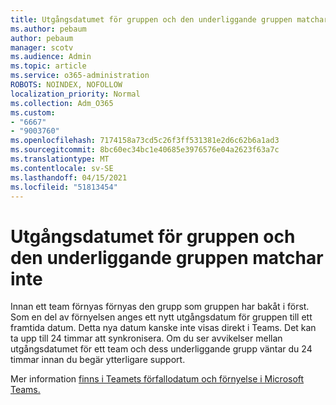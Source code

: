 ```yaml
---
title: Utgångsdatumet för gruppen och den underliggande gruppen matchar inte
ms.author: pebaum
author: pebaum
manager: scotv
ms.audience: Admin
ms.topic: article
ms.service: o365-administration
ROBOTS: NOINDEX, NOFOLLOW
localization_priority: Normal
ms.collection: Adm_O365
ms.custom:
- "6667"
- "9003760"
ms.openlocfilehash: 7174158a73cd5c26f3ff531381e2d6c62b6a1ad3
ms.sourcegitcommit: 8bc60ec34bc1e40685e3976576e04a2623f63a7c
ms.translationtype: MT
ms.contentlocale: sv-SE
ms.lasthandoff: 04/15/2021
ms.locfileid: "51813454"
---
```

# <a name="expiration-date-of-team-and-underlying-group-dont-match"></a>Utgångsdatumet för gruppen och den underliggande gruppen matchar inte

Innan ett team förnyas förnyas den grupp som gruppen har bakåt i först. Som en del av förnyelsen anges ett nytt utgångsdatum för gruppen till ett framtida datum. Detta nya datum kanske inte visas direkt i Teams. Det kan ta upp till 24 timmar att synkronisera. Om du ser avvikelser mellan utgångsdatumet för ett team och dess underliggande grupp väntar du 24 timmar innan du begär ytterligare support.  

Mer information [finns i Teamets förfallodatum och förnyelse i Microsoft Teams.](https://docs.microsoft.com/microsoftteams/team-expiration-renewal)

